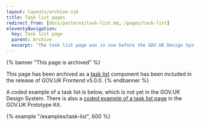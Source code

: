 ```yaml
---
layout: layouts/archive.njk
title: Task list pages
redirect_from: [docs/patterns/task-list.md, /pages/task-list]
eleventyNavigation:
  key: Task list page
  parent: Archive
  excerpt: 'The task list page was in use before the GOV.UK Design System developed one.'
---
```


{% banner "This page is archived" %}

This page has been archived as a [task list](https://design-system.service.gov.uk/components/task-list/) component has been included in the release of GOV.UK Frontend v5.0.0.
{% endbanner %}

A coded example of a task list is below, which is not yet in the GOV.UK Design System. There is also a [coded example of a task list page](https://govuk-prototype-kit.herokuapp.com/docs/templates/task-list) in the GOV.UK Prototype Kit.

{% example "/examples/task-list", 600 %}
